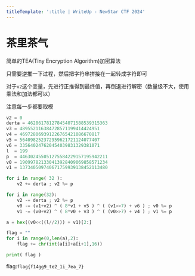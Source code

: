 ```yaml
---
titleTemplate: ':title | WriteUp - NewStar CTF 2024'
---
```

# 茶里茶气

简单的TEA(Tiny Encryption Algorithm)加密算法

只需要逆推一下过程，然后把字符串拼接在一起转成字符即可

对于`v2`这个变量，先进行正推得到最终值，再倒退进行解密（数量级不大，使用乘法和加法都可以）

注意每一步都要取模

```Python
v2 = 0
derta = 462861781278454071588539315363
v3 = 489552116384728571199414424951
v4 = 469728069391226765421086670817
v5 = 564098252372959621721124077407
v6 = 335640247620454039831329381071
l  = 199
p  = 446302455051275584229157195942211
v0 = 190997821330413928409069858571234
v1 = 137340509740671759939138452113480

for i in range( 32 ):
    v2 += derta ; v2 %= p

for i in range(32):
    v2 -= derta ; v2 %= p
    v0 -= (v1+v2) ^ ( 8*v1 + v5 ) ^ ( (v1>>7) + v6 ) ; v0 %= p
    v1 -= (v0+v2) ^ ( 8*v0 + v3 ) ^ ( (v0>>7) + v4 ) ; v1 %= p

a = hex((v0<<((l//2))) + v1)[2:]

flag = ""
for i in range(0,len(a),2):
    flag += chr(int(a[i]+a[i+1],16))

print( flag )
```

flag:`flag{f14gg9_te2_1i_7ea_7}`

